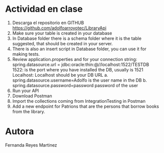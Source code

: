 # Actividad en clase
1. Descarga el repositorio en GITHUB
https://github.com/adolfoarroyotec/LibraryApi
2. Make sure your table is created in your database
3. In Database folder there is a schema folder where it is the table
suggested, that should be created in your server.
4. There is also an insert script in Database folder, you can use it for
making tests.
5. Review application.properties and for your connection string:
spring.datasource.url =
jdbc:oracle:thin:@//localhost:1522/TESTDB
1522: is the port where you have installed the DB, usually is
1521
Localhost: Localhost should be your DB URL
a. spring.datasource.username=Adolfo is the user name in the
DB
b. spring.datasource.password=password password of the user
6. Run your API
7. Download Postman
8. Import the collections coming from IntegrationTesting in Postman
9. Add a new endpoint for Patrions that are the persons that borrow books from the library.

# Autora
Fernanda Reyes Martinez


